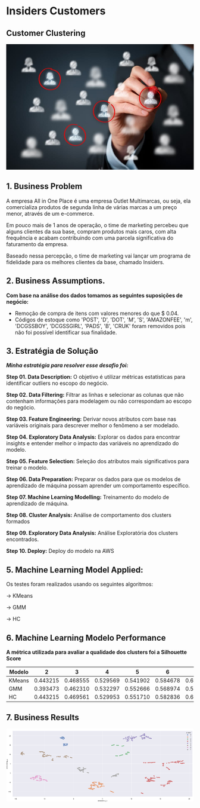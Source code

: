 # Insiders Customers



## Customer Clustering

![Customer](/customer_image.jpg)

## 1. Business Problem

<p> A empresa All in One Place é uma empresa Outlet Multimarcas, ou seja, ela comercializa produtos de segunda linha de várias marcas a um preço menor, através de um e-commerce.</p>

<p> Em pouco mais de 1 anos de operação, o time de marketing percebeu que alguns clientes da sua base, compram produtos mais caros, com alta frequência e acabam contribuindo com uma parcela significativa do faturamento da empresa. </p>

<p> Baseado nessa percepção, o time de marketing vai lançar um programa de fidelidade para os melhores clientes da base, chamado Insiders. </p>

## 2. Business Assumptions.

**Com base na análise dos dados tomamos as seguintes suposições de negócio:**

- Remoção de compra de itens com valores menores do que $ 0.04.
- Códigos de estoque como 'POST', 'D', 'DOT', 'M', 'S', 'AMAZONFEE', 'm', 'DCGSSBOY', 'DCGSSGIRL', 'PADS', 'B', 'CRUK' foram removidos pois não foi possível identificar sua finalidade.


## 3. Estratégia de Solução

***Minha estratégia para resolver esse desafio foi:***

**Step 01. Data Description:**  O objetivo é utilizar métricas estatísticas para identificar outliers no escopo do negócio.

**Step 02. Data Filtering:** Filtrar as linhas e selecionar as colunas que não contenham informações para modelagem ou não correspondam ao escopo do negócio.

**Step 03. Feature Engineering:** Derivar novos atributos com base nas variáveis originais para descrever melhor o fenômeno a ser modelado.

**Step 04. Exploratory Data Analysis:** Explorar os dados para encontrar insights e entender melhor o impacto das variáveis no aprendizado do modelo.

**Step 05. Feature Selection:** Seleção dos atributos mais significativos para treinar o modelo.

**Step 06. Data Preparation:** Preparar os dados para que os modelos de aprendizado de máquina possam aprender um comportamento específico.

**Step 07. Machine Learning Modelling:** Treinamento do modelo de aprendizado de máquina.

**Step 08. Cluster Analysis:** Análise de comportamento dos clusters formados

**Step 09. Exploratory Data Analysis:** Análise Exploratória dos clusters encontrados.

**Step 10. Deploy:** Deploy do modelo na AWS

## 5. Machine Learning Model Applied:

Os testes foram realizados usando os seguintes algoritmos:

-> KMeans

-> GMM

-> HC

## 6. Machine Learning Modelo Performance

**A métrica utilizada para avaliar a qualidade dos clusters foi a Silhouette Score**

| Modelo  |  2  | 3  |  4  |  5  | 6  |  7  |  8  | 9  |  10  |
| ------------------- | ------------------- | ------------------- | ------------------- | ------------------- | ------------------- | ------------------- | ------------------- |------------------- | ------------------- |
|  KMeans |  0.443215	 |  0.468555 |  	0.529569 | 0.541902	 |  0.584678 |  	0.634752 | 0.651534	 |  0.672910 |  	0.678708 | 0.669074	 |
|  GMM    |  0.393473	 |  0.462310 |  	0.532297 | 0.552666	 |  0.568974 |  	0.548120 | 0.642017	 |  0.661465 |  	0.667338 | 0.646291	 |
|  HC     |  0.443215	 |  0.469561 |  	0.529953 | 0.551710	 |  0.582836 |  	0.629056 | 0.645837	 |  0.667599 |  	0.671997 | 0.685611	 |


## 7. Business Results

![Clusters](/clusters.png)



